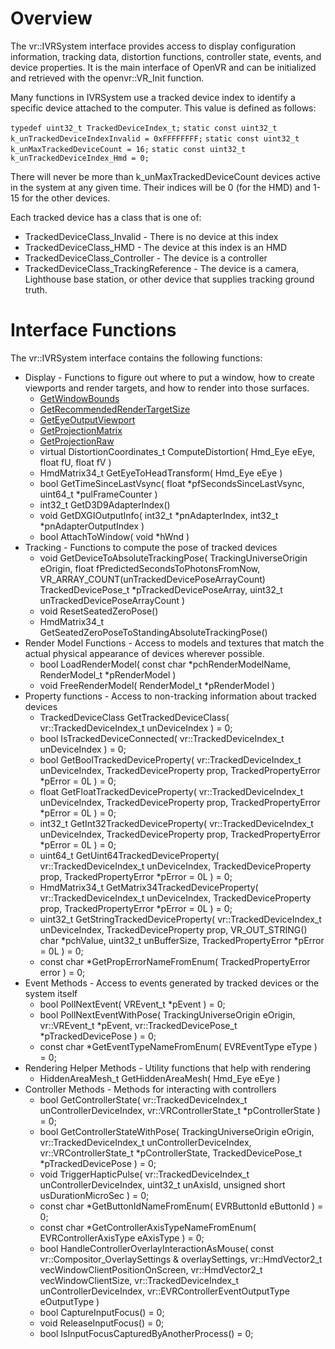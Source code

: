 # Overview

The vr::IVRSystem interface provides access to display configuration information, tracking data, distortion functions, controller state, events, and device properties. It is the main interface of OpenVR and can be initialized and retrieved with the openvr::VR_Init function.

Many functions in IVRSystem use a tracked device index to identify a specific device attached to the computer. This value is defined as follows:

 `typedef uint32_t TrackedDeviceIndex_t;`
 `static const uint32_t k_unTrackedDeviceIndexInvalid = 0xFFFFFFFF;`
 `static const uint32_t k_unMaxTrackedDeviceCount = 16;`
 `static const uint32_t k_unTrackedDeviceIndex_Hmd = 0;`

There will never be more than k_unMaxTrackedDeviceCount devices active in the system at any given time. Their indices will be 0 (for the HMD) and 1-15 for the other devices. 

Each tracked device has a class that is one of:
* TrackedDeviceClass_Invalid - There is no device at this index
* TrackedDeviceClass_HMD - The device at this index is an HMD
* TrackedDeviceClass_Controller - The device is a controller
* TrackedDeviceClass_TrackingReference - The device is a camera, Lighthouse base station, or other device that supplies tracking ground truth.

# Interface Functions

The vr::IVRSystem interface contains the following functions:
* Display - Functions to figure out where to put a window, how to create viewports and render targets, and how to render into those surfaces.
  * [GetWindowBounds](IVRSystem::GetWindowBounds)
  * [GetRecommendedRenderTargetSize](IVRSystem::GetRecommendedRenderTargetSize)
  * [GetEyeOutputViewport](IVRSystem::GetEyeOutputViewport)
  * [GetProjectionMatrix](IVRSystem::GetProjectionMatrix)
  * [GetProjectionRaw](IVRSystem::GetProjectionRaw)
  * virtual DistortionCoordinates_t ComputeDistortion( Hmd_Eye eEye, float fU, float fV )
  * HmdMatrix34_t GetEyeToHeadTransform( Hmd_Eye eEye )
  * bool GetTimeSinceLastVsync( float *pfSecondsSinceLastVsync, uint64_t *pulFrameCounter )
  * int32_t GetD3D9AdapterIndex()
  * void GetDXGIOutputInfo( int32_t *pnAdapterIndex, int32_t *pnAdapterOutputIndex )
  * bool AttachToWindow( void *hWnd )
* Tracking - Functions to compute the pose of tracked devices
  * void GetDeviceToAbsoluteTrackingPose( TrackingUniverseOrigin eOrigin, float fPredictedSecondsToPhotonsFromNow, VR_ARRAY_COUNT(unTrackedDevicePoseArrayCount) TrackedDevicePose_t *pTrackedDevicePoseArray, uint32_t unTrackedDevicePoseArrayCount )
  * void ResetSeatedZeroPose()
  * HmdMatrix34_t GetSeatedZeroPoseToStandingAbsoluteTrackingPose()
* Render Model Functions - Access to models and textures that match the actual physical appearance of devices wherever possible.
  * bool LoadRenderModel( const char *pchRenderModelName, RenderModel_t *pRenderModel )
  * void FreeRenderModel( RenderModel_t *pRenderModel )
* Property functions - Access to non-tracking information about tracked devices
  * TrackedDeviceClass GetTrackedDeviceClass( vr::TrackedDeviceIndex_t unDeviceIndex ) = 0;
  * bool IsTrackedDeviceConnected( vr::TrackedDeviceIndex_t unDeviceIndex ) = 0;
  * bool GetBoolTrackedDeviceProperty( vr::TrackedDeviceIndex_t unDeviceIndex, TrackedDeviceProperty prop, TrackedPropertyError *pError = 0L ) = 0;
  * float GetFloatTrackedDeviceProperty( vr::TrackedDeviceIndex_t unDeviceIndex, TrackedDeviceProperty prop, TrackedPropertyError *pError = 0L ) = 0;
  * int32_t GetInt32TrackedDeviceProperty( vr::TrackedDeviceIndex_t unDeviceIndex, TrackedDeviceProperty prop, TrackedPropertyError *pError = 0L ) = 0;
  * uint64_t GetUint64TrackedDeviceProperty( vr::TrackedDeviceIndex_t unDeviceIndex, TrackedDeviceProperty prop, TrackedPropertyError *pError = 0L ) = 0;
  * HmdMatrix34_t GetMatrix34TrackedDeviceProperty( vr::TrackedDeviceIndex_t unDeviceIndex, TrackedDeviceProperty prop, TrackedPropertyError *pError = 0L ) = 0;
  * uint32_t GetStringTrackedDeviceProperty( vr::TrackedDeviceIndex_t unDeviceIndex, TrackedDeviceProperty prop, VR_OUT_STRING() char *pchValue, uint32_t unBufferSize, TrackedPropertyError *pError = 0L ) = 0;
  * const char *GetPropErrorNameFromEnum( TrackedPropertyError error ) = 0;
* Event Methods - Access to events generated by tracked devices or the system itself
  * bool PollNextEvent( VREvent_t *pEvent ) = 0;
  * bool PollNextEventWithPose( TrackingUniverseOrigin eOrigin, vr::VREvent_t *pEvent, vr::TrackedDevicePose_t *pTrackedDevicePose ) = 0;
  * const char *GetEventTypeNameFromEnum( EVREventType eType ) = 0;
* Rendering Helper Methods - Utility functions that help with rendering
  * HiddenAreaMesh_t GetHiddenAreaMesh( Hmd_Eye eEye )
* Controller Methods - Methods for interacting with controllers
  * bool GetControllerState( vr::TrackedDeviceIndex_t unControllerDeviceIndex, vr::VRControllerState_t *pControllerState ) = 0;
  * bool GetControllerStateWithPose( TrackingUniverseOrigin eOrigin, vr::TrackedDeviceIndex_t unControllerDeviceIndex, vr::VRControllerState_t *pControllerState, TrackedDevicePose_t *pTrackedDevicePose ) = 0;
  * void TriggerHapticPulse( vr::TrackedDeviceIndex_t unControllerDeviceIndex, uint32_t unAxisId, unsigned short usDurationMicroSec ) = 0;
  * const char *GetButtonIdNameFromEnum( EVRButtonId eButtonId ) = 0;
  * const char *GetControllerAxisTypeNameFromEnum( EVRControllerAxisType eAxisType ) = 0;
  * bool HandleControllerOverlayInteractionAsMouse( const vr::Compositor_OverlaySettings & overlaySettings, 	vr::HmdVector2_t vecWindowClientPositionOnScreen, vr::HmdVector2_t vecWindowClientSize,		vr::TrackedDeviceIndex_t unControllerDeviceIndex, vr::EVRControllerEventOutputType eOutputType	)
  * bool CaptureInputFocus() = 0;
  * void ReleaseInputFocus() = 0;
  * bool IsInputFocusCapturedByAnotherProcess() = 0;

